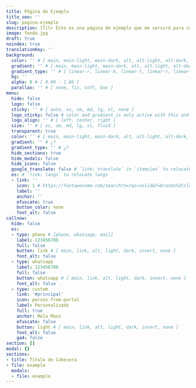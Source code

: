 ```yaml
---
title: Página de Ejemplo
title_seo: ''
slug: pagina-ejemplo
description: llll➤ Ésto es una página de ejemplo que me servirá para copiar y pegar valores ✅ by lorensansol.
image: fondo.jpg
draft: true
noindex: true
translationKey: ''
background:
  color: '' # [ main, main-light, main-dark, alt, alt-light, alt-dark, link, link-light, link-dark, white, light, grey, dark, black ]
  gradient: '' # [ main, main-light, main-dark, alt, alt-light, alt-dark, link, link-light, link-dark, white, light, grey, dark, black ]
  gradient_type: '' # [ linear-r, linear-b, linear-t, linear-r, linear-l, linear-tr, linear-br, linear-tl, linear-bl, circle, circle-alt, radial, radial-alt ]
  bg: ''
  alpha: 0 # [ 0.00 - 1.00 ]
  parallax: '' # [ none, fix, soft, box ]
menu:
  hide: false
  logo: false
  sticky: '' # [ auto, xs, sm, md, lg, xl, none ]
  logo_sticky: false # color and gradient is only active with this and when screen < sticky
  logo_align: '' # [ left, center, right ]
  size: '' # [ xs, sm, md, lg, xl, fluid ]
  transparent: true
  color: '' # [ main, main-light, main-dark, alt, alt-light, alt-dark, link, link-light, link-dark, white, light, grey, dark, black ]
  gradient: '' # ¿?
  gradient_type: '' # ¿?
  hide_sections: true
  hide_modals: false
  hide_icons: false
  google_translate: false # `link: translate` in `items|es` to relocate it
  es: # `link: langs` to relocate langs
  - link: ''
    icon: 1 # https://fontawesome.com/search?o=r&s=solid&f=brands%2Cclassic
    label: ''
    anchor: ''
    ofuscate: true
    button_color: none
    font_alt: false
callnow:
  hide: false
  es:
  - type: phone # [phone, whatsapp, mail]
    label: 123456789
    full: false
    button: link # [ main, link, alt, light, dark, invert, none ]
    font_alt: false
  - type: whatsapp
    label: 123456789
    full: false
    button: whatsapp # [ main, link, alt, light, dark, invert, none ]
    font_alt: false
  - type: custom
    link: '#principal'
    icon: person-from-portal
    label: Personalizado
    full: true
    anchor: Mola Mazo
    ofuscate: false
    button: light # [ main, link, alt, light, dark, invert, none ]
    font_alt: false
    ga4: false
section: []
modal: {}
sections:
- title: Título de Cabecera
- file: example
  modals:
  - file: example
---
```

